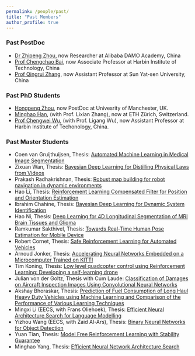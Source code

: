```yaml
---
permalink: /people/past/
title: "Past Members"
author_profile: true
---
```


<h3>Past PostDoc</h3>
  
*  [Dr Zhipeng Zhou](https://scholar.google.com/citations?user=Ot0PPAcAAAAJ&hl=zh-CN), now Researcher at Alibaba DAMO Academy, China
*  [Prof Chengchao Bai](http://homepage.hit.edu.cn/baichengchao?lang=zh), now Associate Professor at Harbin Institute of Technology, China
*  [Prof Qingrui Zhang](http://saa.sysu.edu.cn/teacher/427), now Assistant Professor at Sun Yat-sen University, China

<h3>Past PhD Students</h3>
  
* [Hongpeng Zhou](https://scholar.google.com/citations?user=StuUN6wAAAAJ&hl=zh-CN), now PostDoc at Univesrity of Manchester, UK.
* [Minghao Han](https://scholar.google.com/citations?user=vSFTX1AAAAAJ&hl=zh-CN), (with Prof. Lixian Zhang), now at ETH Zürich, Switzerland.
* [Prof Chengwei Wu](https://www.researchgate.net/profile/Chengwei_Wu), (with Prof. Ligang Wu), now Assistant Professor at Harbin Institute of Techonology, China.

<h3>Past Master Students</h3>
  
* Coen van Gruijthuijsen, Thesis: [Automated Machine Learning in Medical Image Segmentation](https://repository.tudelft.nl/islandora/object/uuid:cd200c93-3185-4c5b-a3ef-4113b997cee1?collection=education)
* Zixuan Wan, Thesis: [Bayesian Deep Learning for Distilling Physical Laws from Videos](https://repository.tudelft.nl/islandora/object/uuid%3A7164f6d2-d8af-4d8d-a46d-62a9024895da)
* Prakash Radhakrishnan, Thesis: [Robust map building for robot navigation in dynamic environments](https://repository.tudelft.nl/islandora/object/uuid%3A0a10f475-5a59-4ad7-9966-24f0f675f863)
* Hao Li, Thesis: [Reinforcement Learning Compensated Filter for Position and Orientation Estimation](https://repository.tudelft.nl/islandora/object/uuid%3A9e27b7eb-fa2d-419a-ad9d-d181b0953740)
* Ibrahim Chahine, Thesis: [Bayesian Deep Learning for Dynamic System Identification](https://repository.tudelft.nl/islandora/object/uuid%3A78eb1c0d-f1c8-4f5b-b70c-d3fbeea1ddc2)
* Hao Ni, Thesis: [Deep Learning for 4D Longitudinal Segmentation of MRI Brain Tissues and Glioma](https://repository.tudelft.nl/islandora/object/uuid%3Ae34a8dee-0bdb-4e79-9d42-3fc3998bbb23)
* Ramkumar Sakthivel,
Thesis: [Towards Real-Time Human Pose Estimation for Mobile Device](https://repository.tudelft.nl/islandora/object/uuid%3A70bee125-f415-4c12-87b6-18b414800bbc)
* Robert Cornet, 
Thesis: [Safe Reinforcement Learning for Automated Vehicles](https://repository.tudelft.nl/islandora/object/uuid%3A7bedb60a-ced8-4fcf-97ca-80208861a413)
* Arnoud Jonker, 
Thesis: [Accelerating Neural Networks Embedded on a Microcomputer Trained on KITTI](https://repository.tudelft.nl/islandora/object/uuid%3A4d60c66f-5292-4616-a72f-ba055f3b0cc8)
* Tim Koning, Thesis: [Low level quadcopter control using Reinforcement Learning: Developing a self-learning drone](https://repository.tudelft.nl/islandora/object/uuid%3A0b9e0796-13b5-42ba-b231-fbb6aadd5233)
* Julian von der Goltz, Thesis with Cum Laude: [Classification of Damages on Aircraft Inspection Images Using Convolutional Neural Networks](https://repository.tudelft.nl/islandora/object/uuid%3A06572701-d9be-4c72-939e-7f0835333436)
* Akshay Bhoraskar, Thesis: [Prediction of Fuel Consumption of Long Haul Heavy Duty Vehicles using Machine Learning and Comparison of the Performance of Various Learning Techniques](https://repository.tudelft.nl/islandora/object/uuid%3Aacf934e3-ceeb-49ba-b98e-11f384324aea)
* Mingxi Li (EECS, with Frans Oliehoek), Thesis: [Efficient Neural Architecture Search for Language Modelling](https://repository.tudelft.nl/islandora/object/uuid%3Aaa5c948d-43c4-480d-9818-43949c67a3b5)
* Yizhou Wang (EECS, with Zaid Al-Ars), Thesis: [Binary Neural Networks for Object Detection](https://repository.tudelft.nl/islandora/object/uuid%3A9f0da106-82ea-4f2e-9cd5-8bc834885d6f)
* Yuan Tian,
Thesis: [Model Free Reinforcement Learning with Stability Guarantee](https://repository.tudelft.nl/islandora/object/uuid%3Adde4e58f-e109-4e7f-8ecb-ed1734294e5c)
* Minghao Yang, Thesis: [Efficient Neural Network Architecture Search](https://repository.tudelft.nl/islandora/object/uuid%3A9985c543-cb4e-4259-b6f8-b44ba433f1e3)
